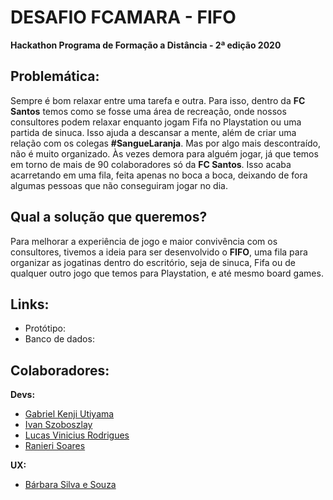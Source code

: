 # DESAFIO FCAMARA - FIFO
**Hackathon Programa de Formação a Distância - 2ª edição 2020**

## Problemática:
Sempre é bom relaxar entre uma tarefa e outra. Para isso, dentro da **FC Santos** temos como se fosse uma área de recreação, onde nossos consultores podem relaxar enquanto jogam Fifa no Playstation ou uma partida de sinuca. Isso ajuda a descansar a mente, além de criar uma relação com os colegas **#SangueLaranja**.
Mas por algo mais descontraído, não é muito organizado. Às vezes demora para alguém jogar, já que temos em torno de mais de 90 colaboradores só da **FC Santos**. Isso acaba acarretando em uma fila, feita apenas no boca a boca, deixando de fora algumas pessoas que não conseguiram jogar no dia.

## Qual a solução que queremos?
Para melhorar a experiência de jogo e maior convivência com os consultores, tivemos a ideia para ser desenvolvido o **FIFO**, uma fila para organizar as jogatinas dentro do escritório, seja de sinuca, Fifa ou de qualquer outro jogo que temos para Playstation, e até mesmo board games.

## Links:
- Protótipo:
- Banco de dados:

## Colaboradores:

**Devs:**
- [Gabriel Kenji Utiyama](https://github.com/Gabriel-Kenji "Gabriel Kenji Utiyama")
- [Ivan Szoboszlay](https://github.com/IvanSzoboszlayJunior341 "Ivan Szoboszlay")
- [Lucas Vinicius Rodrigues](https://github.com/lucasvrod "Lucas Vinicius Rodrigues")
- [Ranieri Soares](https://github.com/Ranieri-Soares "Ranieri Soares")

**UX:**
- [Bárbara Silva e Souza](https://www.behance.net/bassouza "Bárbara Silva e Souza")
